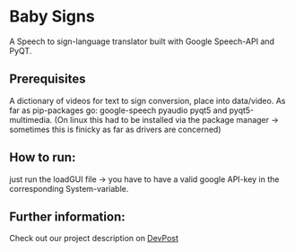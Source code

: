 # Baby Signs
A Speech to sign-language translator built with Google Speech-API and PyQT.

## Prerequisites
A dictionary of videos for text to sign conversion, place into data/video. As far as pip-packages go: google-speech pyaudio pyqt5 and pyqt5-multimedia.
(On linux this had to be installed via the package manager -> sometimes this is finicky as far as drivers are concerned)

## How to run:
just run the loadGUI file -> you have to have a valid google API-key in the corresponding System-variable.

## Further information:
Check out our project description on [DevPost](https://devpost.com/software/baby-signs)
